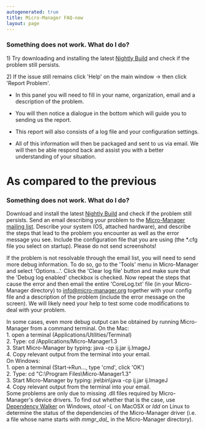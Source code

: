 ```yaml
---
autogenerated: true
title: Micro-Manager FAQ-new
layout: page
---
```


### Something does not work. What do I do?

1\) Try downloading and installing the latest [Nightly
Build](Micro-Manager_Nightly_Builds "wikilink") and check if the problem
still persists.

2\) If the issue still remains click 'Help' on the main window -\> then
click 'Report Problem'.

  - In this panel you will need to fill in your name, organization,
    email and a description of the problem.

<!-- end list -->

  - You will then notice a dialogue in the bottom which will guide you
    to sending us the report.

<!-- end list -->

  - This report will also consists of a log file and your configuration
    settings.

<!-- end list -->

  - All of this information will then be packaged and sent to us via
    email. We will then be able respond back and assist you with a
    better understanding of your situation.

# As compared to the previous

### Something does not work. What do I do?

Download and install the latest [Nightly
Build](Micro-Manager_Nightly_Builds "wikilink") and check if the problem
still persists. Send an email describing your problem to the
[Micro-Manager mailing
list](https://lists.sourceforge.net/lists/listinfo/micro-manager-general).
Describe your system (OS, attached hardware), and describe the steps
that lead to the problem you encounter as well as the error message you
see. Include the configuration file that you are using (the \*.cfg file
you select on startup). Please do not send screenshots\!

If the problem is not resolvable through the email list, you will need
to send more debug information. To do so, go to the 'Tools' menu in
Micro-Manager and select 'Options...'. Click the 'Clear log file' button
and make sure that the 'Debug log enabled' checkbox is checked. Now
repeat the steps that cause the error and then email the entire
'CoreLog.txt' file (in your Micro-Manager directory) to
[info@micro-manager.org](mailto::info@micro-manager.org) together with
your config file and a description of the problem (include the error
message on the screen). We will likely need your help to test some code
modifications to deal with your problem.

In some cases, even more debug output can be obtained by running
Micro-Manager from a command terminal. On the Mac:  
1\. open a terminal (Applications/Utilities/Terminal)  
2\. Type: cd /Applications/Micro-Manager1.3  
3\. Start Micro-Manager by typing: java -cp ij.jar ij.ImageJ  
4\. Copy relevant output from the terminal into your email.  
On Windows:  
1\. open a terminal (Start-\>Run..., type 'cmd', click 'OK')  
2\. Type: cd "C:\\Program Files\\Micro-Manager1.3"  
3\. Start Micro-Manager by typing: jre\\bin\\java -cp ij.jar ij.ImageJ  
4\. Copy relevant output from the terminal into your email.  
Some problems are only due to missing .dll files required by
Micro-Manager's device drivers. To find out whether that is the case,
use [Dependency Walker](http://www.dependencywalker.com/) on Windows,
*otool -L* on MacOSX or *ldd* on Linux to determine the status of the
dependencies of the Micro-Manager driver (i.e. a file whose name starts
with *mmgr\_dal\_* in the Micro-Manager directory).
